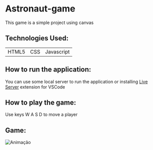# Astronaut-game

This game is a simple project using canvas

## Technologies Used: 

<table>
  <tr>
    <td>HTML5</td>
    <td>CSS</td>
    <td>Javascript</td>
  </tr>
</table>

## How to run the application:

You can use some local server to run the application or installing <a href="https://marketplace.visualstudio.com/items?itemName=ritwickdey.LiveServer">Live Server</a> extension for VSCode

## How to play the game:

Use keys W A S D to move a player


## Game: 

![Animação](https://user-images.githubusercontent.com/87354397/152892882-c1205c1f-3d00-4994-8aed-d39b91678d78.gif)

